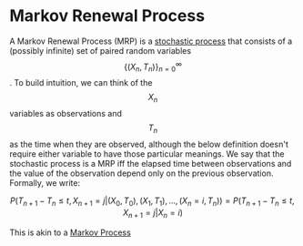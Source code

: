 # Markov Renewal Process

A Markov Renewal Process (MRP) is a [stochastic process](../stochastic_processes.md)
that consists of a (possibly infinite) set of paired random variables $$\{(X_n, T_n)\}_{n=0}^{\infty}$$.
To build intuition, we can think of the $$X_n$$ variables as observations and $$T_n$$ as the time when they
are observed, although the below definition doesn't require either variable to have those particular
meanings. We say that the stochastic process is a MRP iff the elapsed time
between observations and the value of the observation depend only on the previous observation.
Formally, we write:

$$P(T_{n+1} - T_{n} \leq t, X_{n+1} = j | (X_0, T_0), (X_1, T_1), ..., (X_n = i, T_n))
= P(T_{n+1} - T_{n} \leq t, X_{n+1} = j | X_n = i)$$

This is akin to a [Markov Process](markov_process.md)